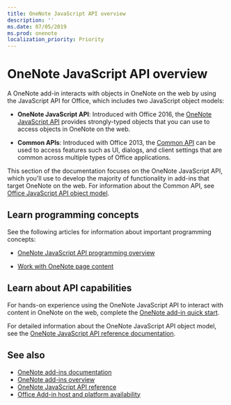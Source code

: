 ```yaml
---
title: OneNote JavaScript API overview
description: ''
ms.date: 07/05/2019
ms.prod: onenote
localization_priority: Priority
---
```


# OneNote JavaScript API overview

A OneNote add-in interacts with objects in OneNote on the web by using the JavaScript API for Office, which includes two JavaScript object models:

* **OneNote JavaScript API**: Introduced with Office 2016, the [OneNote JavaScript API](/javascript/api/onenote) provides strongly-typed objects that you can use to access objects in OneNote on the web. 

* **Common APIs**: Introduced with Office 2013, the [Common API](/javascript/api/office) can be used to access features such as UI, dialogs, and client settings that are common across multiple types of Office applications.

This section of the documentation focuses on the OneNote JavaScript API, which you'll use to develop the majority of functionality in add-ins that target OneNote on the web. For information about the Common API, see [Office JavaScript API object model](../../develop/office-javascript-api-object-model.md). 

## Learn programming concepts

See the following articles for information about important programming concepts:

- [OneNote JavaScript API programming overview](../../onenote/onenote-add-ins-programming-overview.md)

- [Work with OneNote page content](../../onenote/onenote-add-ins-page-content.md)

## Learn about API capabilities

For hands-on experience using the OneNote JavaScript API to interact with content in OneNote on the web, complete the [OneNote add-in quick start](../../quickstarts/onenote-quickstart.md). 

For detailed information about the OneNote JavaScript API object model, see the [OneNote JavaScript API reference documentation](/javascript/api/onenote).

## See also

- [OneNote add-ins documentation](../../onenote/index.md)
- [OneNote add-ins overview](../../onenote/onenote-add-ins-programming-overview.md)
- [OneNote JavaScript API reference](/javascript/api/onenote)
- [Office Add-in host and platform availability](../../overview/office-add-in-availability.md)

